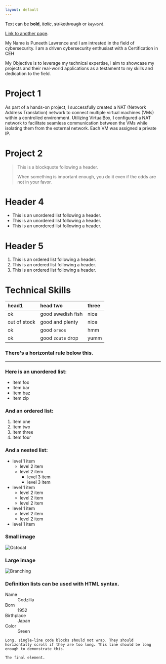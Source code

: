 ```yaml
---
layout: default
---
```


Text can be **bold**, _italic_, ~~strikethrough~~ or `keyword`.

[Link to another page](./another-page.html).

My Name is Puneeth Lawrence and I am intrested in the field of cybersecurity. I am a driven cybersecurity enthusiast with a Certification in CEH 

My Objective is to leverage my technical expertise, I aim to showcase my projects and their real-world applications as a testament to my skills and dedication to the field.

# Project 1

As part of a hands-on project, I successfully created a NAT (Network Address Translation) network to connect multiple virtual machines (VMs) within a controlled environment. Utilizing VirtualBox, I configured a NAT network to facilitate seamless communication between the VMs while isolating them from the external network. Each VM was assigned a private IP.

# Project 2

> This is a blockquote following a header.
>
> When something is important enough, you do it even if the odds are not in your favor.


# Header 4

*   This is an unordered list following a header.
*   This is an unordered list following a header.
*   This is an unordered list following a header.

# Header 5

1.  This is an ordered list following a header.
2.  This is an ordered list following a header.
3.  This is an ordered list following a header.

# Technical Skills

| head1        | head two          | three |
|:-------------|:------------------|:------|
| ok           | good swedish fish | nice  |
| out of stock | good and plenty   | nice  |
| ok           | good `oreos`      | hmm   |
| ok           | good `zoute` drop | yumm  |

### There's a horizontal rule below this.

* * *

### Here is an unordered list:

*   Item foo
*   Item bar
*   Item baz
*   Item zip

### And an ordered list:

1.  Item one
1.  Item two
1.  Item three
1.  Item four

### And a nested list:

- level 1 item
  - level 2 item
  - level 2 item
    - level 3 item
    - level 3 item
- level 1 item
  - level 2 item
  - level 2 item
  - level 2 item
- level 1 item
  - level 2 item
  - level 2 item
- level 1 item

### Small image

![Octocat](https://github.githubassets.com/images/icons/emoji/octocat.png)

### Large image

![Branching](https://guides.github.com/activities/hello-world/branching.png)


### Definition lists can be used with HTML syntax.

<dl>
<dt>Name</dt>
<dd>Godzilla</dd>
<dt>Born</dt>
<dd>1952</dd>
<dt>Birthplace</dt>
<dd>Japan</dd>
<dt>Color</dt>
<dd>Green</dd>
</dl>

```
Long, single-line code blocks should not wrap. They should horizontally scroll if they are too long. This line should be long enough to demonstrate this.
```

```
The final element.
```

